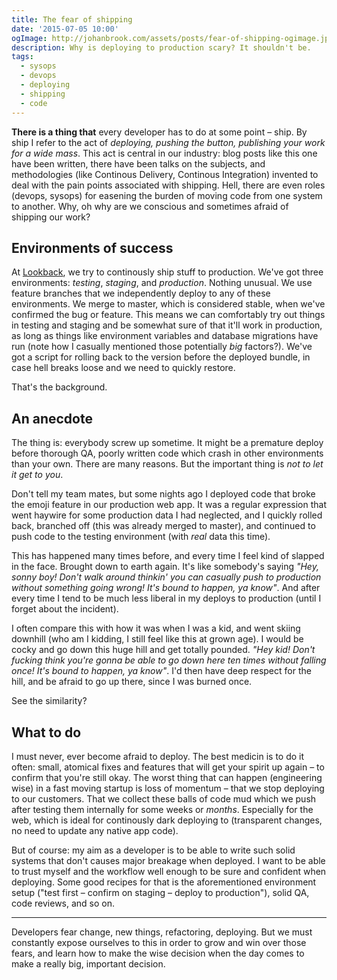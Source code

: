 ```yaml
---
title: The fear of shipping
date: '2015-07-05 10:00'
ogImage: http://johanbrook.com/assets/posts/fear-of-shipping-ogimage.jpg
description: Why is deploying to production scary? It shouldn't be.
tags:
  - sysops
  - devops
  - deploying
  - shipping
  - code
---
```

 
**There is a thing that** every developer has to do at some point – ship. By ship I refer to the act of *deploying, pushing the button, publishing your work for a wide mass*. This act is central in our industry: blog posts like this one have been written, there have been talks on the subjects, and methodologies (like Continous Delivery, Continous Integration) invented to deal with the pain points associated with shipping. Hell, there are even roles (devops, sysops) for easening the burden of moving code from one system to another. Why, oh why are we conscious and sometimes afraid of shipping our work?

## Environments of success

At [Lookback](http://lookback.io), we try to continously ship stuff to production. We've got three environments: *testing*, *staging*, and *production*. Nothing unusual. We use feature branches that we independently deploy to any of these environments. We merge to master, which is considered stable, when we've confirmed the bug or feature. This means we can comfortably try out things in testing and staging and be somewhat sure of that it'll work in production, as long as things like environment variables and database migrations have run (note how I casually mentioned those potentially *big* factors?). We've got a script for rolling back to the version before the deployed bundle, in case hell breaks loose and we need to quickly restore.

That's the background.

## An anecdote

The thing is: everybody screw up sometime. It might be a premature deploy before thorough QA, poorly written code which crash in other environments than your own. There are many reasons. But the important thing is *not to let it get to you*. 

Don't tell my team mates, but some nights ago I deployed code that broke the emoji feature in our production web app. It was a regular expression that went haywire for some production data I had neglected, and I quickly rolled back, branched off (this was already merged to master), and continued to push code to the testing environment (with *real* data this time). 

This has happened many times before, and every time I feel kind of slapped in the face. Brought down to earth again. It's like somebody's saying *"Hey, sonny boy! Don't walk around thinkin' you can casually push to production without something going wrong! It's bound to happen, ya know"*. And after every time I tend to be much less liberal in my deploys to production (until I forget about the incident).

I often compare this with how it was when I was a kid, and went skiing downhill (who am I kidding, I still feel like this at grown age). I would be cocky and go down this huge hill and get totally pounded. *"Hey kid! Don't fucking think you're gonna be able to go down here ten times without falling once! It's bound to happen, ya know"*. I'd then have deep respect for the hill, and be afraid to go up there, since I was burned once.

See the similarity?

## What to do

I must never, ever become afraid to deploy. The best medicin is to do it often: small, atomical fixes and features that will get your spirit up again – to confirm that you're still okay. The worst thing that can happen (engineering wise) in a fast moving startup is loss of momentum – that we stop deploying to our customers. That we collect these balls of code mud which we push after testing them internally for some weeks or *months*. Especially for the web, which is ideal for continously dark deploying to (transparent changes, no need to update any native app code).

But of course: my aim as a developer is to be able to write such solid systems that don't causes major breakage when deployed. I want to be able to trust myself and the workflow well enough to be sure and confident when deploying. Some good recipes for that is the aforementioned environment setup ("test first – confirm on staging – deploy to production"), solid QA, code reviews, and so on.

***

Developers fear change, new things, refactoring, deploying. But we must constantly expose ourselves to this in order to grow and win over those fears, and learn how to make the wise decision when the day comes to make a really big, important decision.
